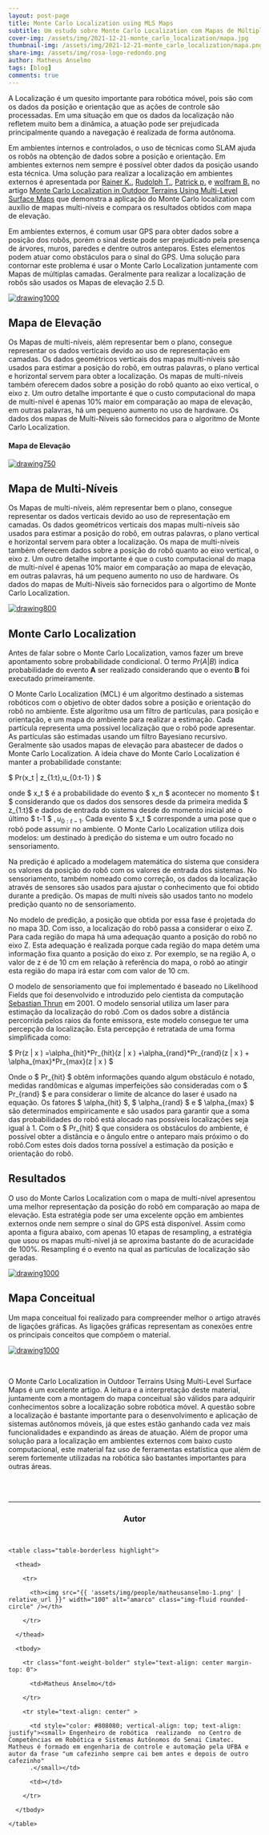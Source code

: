 ```yaml
---
layout: post-page
title: Monte Carlo Localization using MLS Maps
subtitle: Um estudo sobre Monte Carlo Localization com Mapas de Múltiplos-Níveis 
cover-img: /assets/img/2021-12-21-monte_carlo_localization/mapa.jpg
thumbnail-img: /assets/img/2021-12-21-monte_carlo_localization/mapa.png
share-img: /assets/img/rosa-logo-redondo.png
author: Matheus Anselmo
tags: [blog]
comments: true
---
```




A Localização é  um quesito importante para robótica móvel, pois são com os dados da posição e orientação que as ações de controle são processadas. Em uma situação em que os dados da localização não refletem muito bem  a dinâmica, a atuação pode ser prejudicada principalmente quando a navegação é realizada de forma autônoma.

Em ambientes internos e controlados, o uso de técnicas como SLAM ajuda os robôs na obtenção de dados sobre a posição e orientação. Em ambientes externos nem sempre é possível obter dados da posição usando esta técnica. Uma solução para realizar a localização em ambientes externos é apresentada por [ Rainer K.](https://www.linkedin.com/in/rainer-k%C3%BCmmerle-256b4a15a/?originalSubdomain=de), [Rudolph T.](https://www.linkedin.com/in/rudolph-triebel-82107713/), [Patrick p.](https://www.linkedin.com/in/patrick-pfaff-97a51b9/) e [wolfram B.](https://www.linkedin.com/in/burgard/) no artigo [Monte Carlo Localization in Outdoor Terrains Using Multi-Level Surface Maps](https://www.researchgate.net/publication/220648287_Monte_Carlo_Localization_in_Outdoor_Terrains_Using_Multi-Level_Surface_Maps) que demonstra a aplicação do Monte Carlo localization com auxílio de mapas multi-níveis e compara os resultados obtidos com mapa de elevação.

Em ambientes externos, é comum usar GPS para obter dados sobre a posição dos robôs, porém o sinal deste pode ser prejudicado pela presença de árvores, muros, paredes e dentre outros anteparos. Estes elementos podem atuar como obstáculos para o sinal do GPS. Uma solução para contornar este problema é usar  o Monte Carlo Localization juntamente com Mapas de múltiplas camadas.  Geralmente para realizar a localização de robôs são usados os Mapas de elevação 2.5 D.



[![drawing1000](../assets/img/2022-01-11-monte-carlo-localization/slide4.png)](../assets/img/2022-01-11-monte-carlo-localization/slide4.png)
<br>


## Mapa de Elevação

Os Mapas de multi-níveis, além representar bem o plano, consegue representar os dados verticais devido ao uso de representação em camadas. Os dados geométricos verticais dos mapas multi-níveis são usados para estimar a posição do robô, em outras palavras, o plano vertical e horizontal servem para obter a localização. Os mapas de multi-níveis também oferecem dados sobre a posição do robô quanto ao eixo vertical, o eixo z. Um outro detalhe importante é que o custo computacional do mapa de multi-nível é apenas 10% maior em comparação ao mapa de elevação, em outras palavras, há um pequeno aumento no uso de hardware. Os dados dos mapas de Multi-Níveis são fornecidos para o algoritmo de Monte Carlo Localization.


#### Mapa de Elevação

[![drawing750](../assets/img/2022-01-11-monte-carlo-localization/elevation.png)](../assets/img/2022-01-11-monte-carlo-localization/elevation.png)
<br>

## Mapa de Multi-Níveis

Os Mapas de multi-níveis, além representar bem o plano, consegue representar os dados verticais devido ao uso de representação em camadas. Os dados geométricos verticais dos mapas multi-níveis são usados para estimar a posição do robô, em outras palavras, o plano vertical e horizontal servem para obter a localização. Os mapa de multi-níveis também oferecem dados sobre a posição do robô quanto ao eixo vertical, o eixo z. Um outro detalhe importante é que o custo computacional do mapa de multi-nível  é  apenas 10% maior em comparação ao mapa de elevação, em outras palavras, há um pequeno aumento no uso de hardware. Os dados do mapas de Multi-Níveis são  fornecidos para o algortimo de Monte Carlo Localization.

[![drawing800](../assets/img/2022-01-11-monte-carlo-localization/multi_layer.png)](../assets/img/2022-01-11-monte-carlo-localization/multi_layer.png)

## Monte Carlo Localization

Antes de falar sobre o Monte Carlo Localization, vamos fazer um breve apontamento sobre probabilidade condicional. O termo  $Pr(A|B)$ indica probabilidade do evento **A** ser realizado considerando que o evento **B** foi executado primeiramente.

O Monte Carlo Localization (MCL) é um algoritmo destinado a sistemas robóticos com o objetivo de obter dados sobre a posição e orientação do robô no ambiente. Este algoritmo usa um filtro de partículas, para posição e orientação, e um mapa do ambiente para realizar a estimação. Cada partícula representa uma possível localização que o robô pode apresentar. As partículas são estimadas usando um filtro Bayesiano recursivo. Geralmente são usados mapas de elevação para abastecer de dados o Monte Carlo Localization. A ideia chave do Monte Carlo Localization é manter a probabilidade constante:

  
 $  Pr(x_t | z_{1:t},u_{0:t-1} ) $



onde $ x_t $ é a probabilidade do  evento $ x_n $ acontecer no  momento $ t $  considerando que os dados dos sensores desde da primeira medida  $ z_{1:t}$ e dados de entrada do sistema  desde do momento inicial até o último $ t-1 $ $,u_{0:t-1}$. Cada evento $ x_t $  corresponde a uma pose que o robô pode assumir no ambiente. O Monte Carlo Localization  utiliza dois modelos: um destinado à predição do sistema e um outro focado no sensoriamento.

Na predição é aplicado a modelagem matemática do sistema que considera os valores da posição do robô com os valores de entrada dos sistemas. No sensoriamento, também nomeado como correção, os dados da localização através de sensores são usados para ajustar o conhecimento que foi obtido durante a predição. Os mapas de multi níveis são usados tanto no modelo predição quanto no de sensoriamento.

No modelo de predição, a posição que obtida por essa fase é projetada do no mapa 3D. Com isso, a localização do robô passa a considerar o eixo Z. Para cada região do mapa há uma adequação quanto a posição do robô no eixo Z. Esta adequação é realizada porque cada região do mapa detém uma informação fixa quanto a posição do eixo z. Por exemplo, se na região A, o  valor de z é de 10 cm em relação à referência do mapa, o robô ao atingir esta região do mapa irá estar com com valor de 10 cm.

O modelo de sensoriamento que foi implementado é baseado no Likelihood Fields que foi desenvolvido e introduzido pelo cientista da computação [Sebastian Thrun](http://robots.stanford.edu/) em 2001. O modelo sensorial utiliza um laser para estimação da localização do robô .Com os dados sobre a distância percorrida pelos raios da fonte emissora, este modelo consegue ter uma percepção da localização.  Esta percepção é retratada de uma forma simplificada como: 

 $  Pr(z | x ) =\alpha_{hit}*Pr_{hit}(z | x ) +\alpha_{rand}*Pr_{rand}(z | x ) + \alpha_{max}*Pr_{max}(z | x ) $


 
Onde o $ Pr_{hit} $ obtêm informações quando algum obstáculo é notado, medidas randômicas e algumas imperfeições são consideradas com o $ Pr_{rand} $ e para considerar o limite de alcance do laser é usado na equação. Os fatores $ \alpha_{hit} $, $ \alpha_{rand} $ e $ \alpha_{max} $ são determinados empiricamente e são usados para garantir que a soma  das probabilidades do robô está alocado nas  possíveis localizações seja igual à 1.
Com o $ Pr_{hit} $  que considera os obstáculos do ambiente, é possível obter a distância e o ângulo entre o anteparo mais próximo o do robô.Com estes dois dados torna possível a estimação da posição e orientação do robô.


## Resultados 

O uso do Monte Carlos Localization com o mapa de multi-nível apresentou uma melhor representação da posição do robô em comparação ao mapa de elevação. Esta estratégia pode ser uma excelente opção em ambientes externos onde nem sempre o sinal do GPS está disponível. Assim como aponta a figura abaixo, com apenas 10 etapas de resampling, a estratégia que usou os mapas multi-nível já se aproxima bastante do de acuracidade de 100%. Resampling é o evento na qual as partículas de localização são geradas.

[![drawing1000](../assets/img/2022-01-11-monte-carlo-localization/results1.png)](../assets/img/2022-01-11-monte-carlo-localization/results1.png)
<br>

## Mapa Conceitual

Um mapa conceitual foi realizado para compreender melhor o artigo através de ligações gráficas. As ligações gráficas representam as conexões entre os principais  conceitos que compõem o material.


[![drawing1000](../assets/img/2022-01-11-monte-carlo-localization/conceptual_map.jpg)](../assets/img/2022-01-11-monte-carlo-localization/conceptual_map.jpg)


<br>



O Monte Carlo Localization in Outdoor Terrains Using Multi-Level Surface Maps é um excelente artigo. A leitura e a interpretação deste material, juntamente com a montagem do mapa conceitual são válidos para adquirir conhecimentos sobre a localização sobre robótica móvel. A questão sobre a localização é bastante importante para o desenvolvimento e aplicação de sistemas autônomos móveis, já que estes estão ganhando cada vez mais funcionalidades e expandindo as áreas de atuação. Além de propor uma solução para a localização em ambientes externos com baixo custo computacional, este  material faz uso de ferramentas estatística que além de serem fortemente utilizadas na robótica são bastantes importantes para outras áreas.

<br>



<br>

---------------------
<!-- autor -->

<center><h3 class="post-title">Autor</h3><br/></center>

<div class="row">

  <div class="col-xl-auto offset-xl-0 col-lg-4 offset-lg-0 center">

    <table class="table-borderless highlight">

      <thead>

        <tr>

          <th><img src="{{ 'assets/img/people/matheusanselmo-1.png' | relative_url }}" width="100" alt="amarco" class="img-fluid rounded-circle" /></th>

        </tr>

      </thead>

      <tbody>

        <tr class="font-weight-bolder" style="text-align: center margin-top: 0">

          <td>Matheus Anselmo</td>

        </tr>

        <tr style="text-align: center" >

          <td style="color: #808080; vertical-align: top; text-align: justify"><small> Engenheiro de robótica  realizando  no Centro de Competências em Robótica e Sistemas Autônomos do Senai Cimatec. Matheus é formado em engenharia de controle e automação pela UFBA e autor da frase "um cafezinho sempre cai bem antes e depois de outro cafezinho"
          .</small></td>

          <td></td>

        </tr>

      </tbody>

    </table>

  </div>

</div>

<br>







